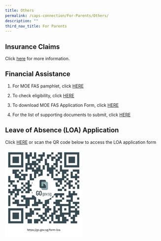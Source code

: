```yaml
---
title: Others
permalink: /caps-connection/For-Parents/Others/
description: ""
third_nav_title: For Parents
---
```

Insurance Claims
----------------

Click [here](/files/Income%20Gp%20Insurance%20for%20Students%20-%20Form%20%20Product%20Fact%20Sheet%20Year%202023%20(002).pdf) for more information.  
  

Financial Assistance
--------------------

1.  For MOE FAS pamphlet, click [HERE](/files/MOE_FAS_Pamphlet_2022.pdf)
2.  To check eligibility, click [HERE](https://www.moe.gov.sg/financial-matters/financial-assistance%20)
3.  To download MOE FAS Application Form, click [HERE](/files/MOE%20FAS%20Application%20Form%20Sep%2021.pdf)
    
4.  For the list of supporting documents to submit, click [HERE](/files/MOE%20FAS%20Application%20-Documents%20to%20submit%20to%20school.pdf)
    

Leave of Absence (LOA) Application
----------------------------------

Click [HERE](https://form.gov.sg/60fba258d0fde70012525a82) or scan the QR code below to access the LOA application form

<img src="/images/LOA%20QR%20Code.jpeg" 
     style="width:50%">